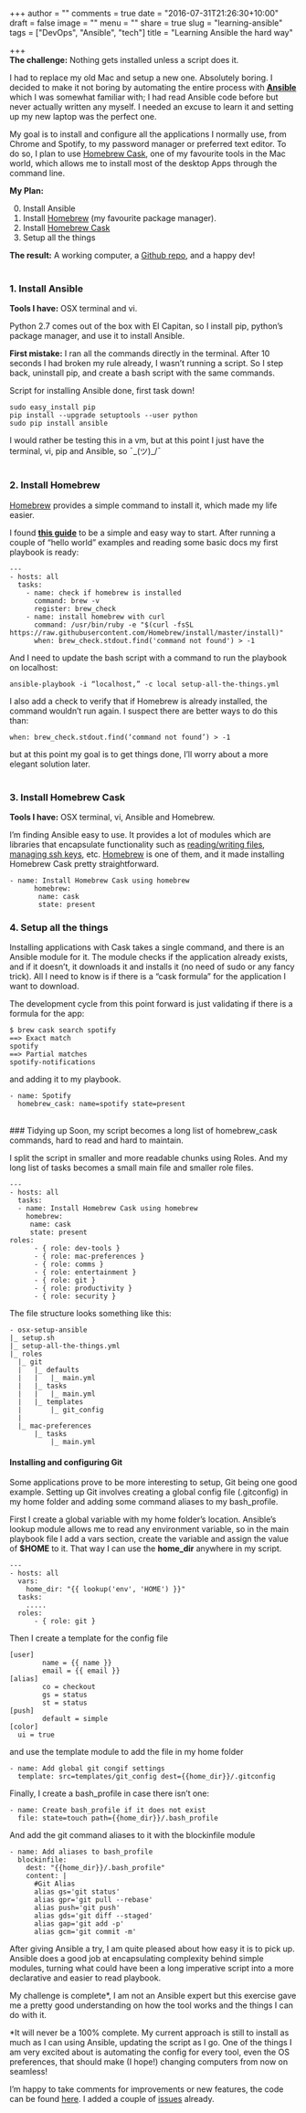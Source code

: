 +++
author = ""
comments = true
date = "2016-07-31T21:26:30+10:00"
draft = false
image = ""
menu = ""
share = true
slug = "learning-ansible"
tags = ["DevOps", "Ansible", "tech"]
title = "Learning Ansible the hard way"

+++
<br>
**The challenge:** Nothing gets installed unless a script does it.

I had to replace my old Mac and setup a new one. Absolutely boring. I decided to make it not boring by automating the entire process with [**Ansible**](https://docs.ansible.com/) <!--more--> which I was somewhat familiar with; I had read Ansible code before but never actually written any myself. I needed an excuse to learn it and setting up my new laptop was the perfect one.

My goal is to install and configure all the applications I normally use, from Chrome and Spotify, to my password manager or preferred text editor. To do so, I plan to use [Homebrew Cask](https://caskroom.github.io/), one of my favourite tools in the Mac world, which allows me to install most of the desktop Apps through the command line.

**My Plan:**

0. Install Ansible
0. Install [Homebrew](http://brew.sh/) (my favourite package manager).
0. Install [Homebrew Cask](https://caskroom.github.io/)
0. Setup all the things

**The result:** A working computer, a [Github repo](https://github.com/pameck/osx-setup-ansible/), and a happy dev!
<br><br>

### 1. Install Ansible
**Tools I have:** OSX terminal and vi.

Python 2.7 comes out of the box with El Capitan, so I install pip, python’s package manager, and use it to install Ansible.

**First mistake:** I ran all the commands directly in the terminal. After 10 seconds I had broken my rule already, I wasn’t running a script. So I step back, uninstall pip, and create a bash script with the same commands.

Script for installing Ansible done, first task down!

```
sudo easy_install pip
pip install --upgrade setuptools --user python
sudo pip install ansible
```
I would rather be testing this in a vm, but at this point I just have the terminal, vi, pip and Ansible, so ¯\_(ツ)_/¯
<br><br>

### 2. Install Homebrew
[Homebrew](http://brew.sh/) provides a simple command to install it, which made my life easier.

I found [**this guide**](http://ansible.pickle.io/post/86598332429/running-ansible-playbook-in-localhost) to be a simple and easy way to start. After running a couple of “hello world” examples and reading some basic docs my first playbook is ready:

```
---
- hosts: all
  tasks:
    - name: check if homebrew is installed
      command: brew -v
      register: brew_check
    - name: install homebrew with curl
      command: /usr/bin/ruby -e "$(curl -fsSL https://raw.githubusercontent.com/Homebrew/install/master/install)"
      when: brew_check.stdout.find('command not found') > -1
```

And I need to update the bash script with a command to run the playbook on localhost:

```
ansible-playbook -i “localhost,” -c local setup-all-the-things.yml
```

I also add a check to verify that if Homebrew is already installed, the command wouldn’t run again. I suspect there are better ways to do this than:

```
when: brew_check.stdout.find(‘command not found’) > -1
```

but at this point my goal is to get things done, I’ll worry about a more elegant solution later.
<br><br>

### 3. Install Homebrew Cask
**Tools I have:** OSX terminal, vi, Ansible and Homebrew.

I’m finding Ansible easy to use. It provides a lot of modules which are libraries that encapsulate functionality such as [reading/writing files](https://docs.ansible.com/ansible/list_of_files_modules.html), [managing ssh keys](https://docs.ansible.com/ansible/authorized_key_module.html), etc. [Homebrew](https://docs.ansible.com/ansible/homebrew_module.html) is one of them, and it made installing Homebrew Cask pretty straightforward.

```
- name: Install Homebrew Cask using homebrew
      homebrew:
       name: cask
       state: present
```

### 4. Setup all the things
Installing applications with Cask takes a single command, and there is an Ansible module for it. The module checks if the application already exists, and if it doesn’t, it downloads it and installs it (no need of sudo or any fancy trick). All I need to know is if there is a “cask formula” for the application I want to download.

The development cycle from this point forward is just validating if there is a formula for the app:

```
$ brew cask search spotify
==> Exact match
spotify
==> Partial matches
spotify-notifications
```

and adding it to my playbook.

```
- name: Spotify
  homebrew_cask: name=spotify state=present
```
<br>
### Tidying up
Soon, my script becomes a long list of homebrew_cask commands, hard to read and hard to maintain.

I split the script in smaller and more readable chunks using Roles. And my long list of tasks becomes a small main file and smaller role files.

```
---
- hosts: all
  tasks:
  - name: Install Homebrew Cask using homebrew
    homebrew:
     name: cask
     state: present
roles:
      - { role: dev-tools }
      - { role: mac-preferences }
      - { role: comms }
      - { role: entertainment }
      - { role: git }
      - { role: productivity }
      - { role: security }
```

The file structure looks something like this:

```
- osx-setup-ansible
|_ setup.sh
|_ setup-all-the-things.yml
|_ roles
  |_ git
  |   |_ defaults
  |   |   |_ main.yml
  |   |_ tasks
  |   |   |_ main.yml
  |   |_ templates
  |       |_ git_config
  |
  |_ mac-preferences
      |_ tasks
          |_ main.yml
```

#### Installing and configuring Git
Some applications prove to be more interesting to setup, Git being one good example. Setting up Git involves creating a global config file (.gitconfig) in my home folder and adding some command aliases to my bash_profile.

First I create a global variable with my home folder’s location. Ansible’s lookup module allows me to read any environment variable, so in the main playbook file I add a vars section, create the variable and assign the value of **$HOME** to it. That way I can use the **home_dir** anywhere in my script.

```
---
- hosts: all
  vars:
    home_dir: "{{ lookup('env', 'HOME') }}"
  tasks:
    .....
  roles:
      - { role: git }
```

Then I create a template for the config file

```
[user]
        name = {{ name }}
        email = {{ email }}
[alias]
        co = checkout
        gs = status
        st = status
[push]
        default = simple
[color]
  ui = true
```

and use the template module to add the file in my home folder
```
- name: Add global git congif settings
  template: src=templates/git_config dest={{home_dir}}/.gitconfig
```
Finally, I create a bash_profile in case there isn’t one:
```
- name: Create bash_profile if it does not exist
  file: state=touch path={{home_dir}}/.bash_profile
```
And add the git command aliases to it with the blockinfile module
```
- name: Add aliases to bash_profile
  blockinfile:
    dest: "{{home_dir}}/.bash_profile"
    content: |
      #Git Alias
      alias gs='git status'
      alias gpr='git pull --rebase'
      alias push='git push'
      alias gds='git diff --staged'
      alias gap='git add -p'
      alias gcm='git commit -m'
```
After giving Ansible a try, I am quite pleased about how easy it is to pick up. Ansible does a good job at encapsulating complexity behind simple modules, turning what could have been a long imperative script into a more declarative and easier to read playbook.

My challenge is complete*, I am not an Ansible expert but this exercise gave me a pretty good understanding on how the tool works and the things I can do with it.

*It will never be a 100% complete. My current approach is still to install as much as I can using Ansible, updating the script as I go. One of the things I am very excited about is automating the config for every tool, even the OS preferences, that should make (I hope!) changing computers from now on seamless!

I’m happy to take comments for improvements or new features, the code can be found [here](https://github.com/pameck/osx-setup-ansible/). I added a couple of [issues](https://github.com/pameck/osx-setup-ansible/issues) already.